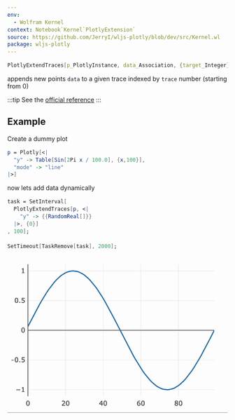 ```yaml
---
env:
  - Wolfram Kernel
context: Notebook`Kernel`PlotlyExtension`
source: https://github.com/JerryI/wljs-plotly/blob/dev/src/Kernel.wl
package: wljs-plotly
---
```

```mathematica
PlotlyExtendTraces[p_PlotlyInstance, data_Association, {target_Integer}]
```

appends new points `data` to a given trace indexed by `trace` number (starting from 0)

:::tip
See the [official reference](https://plotly.com/javascript/plotlyjs-function-reference/)
:::

## Example
Create a dummy plot

```mathematica
p = Plotly[<|
  "y" -> Table[Sin[2Pi x / 100.0], {x,100}],
  "mode" -> "line"
|>]
```

now lets add data dynamically
```mathematica
task = SetInterval[
  PlotlyExtendTraces[p, <|
    "y" -> {{RandomReal[]}}
  |>, {0}]
, 100];

SetTimeout[TaskRemove[task], 2000];
```

![](../../../imgs/plotlydin-ezgif.com-optipng.png)
